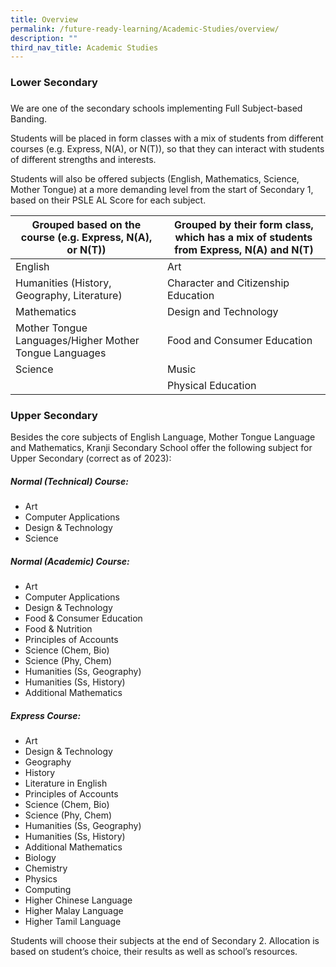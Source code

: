 ```yaml
---
title: Overview
permalink: /future-ready-learning/Academic-Studies/overview/
description: ""
third_nav_title: Academic Studies
---
```

### Lower Secondary
### 
We are one of the secondary schools implementing Full Subject-based Banding.

Students will be placed in form classes with a mix of students from different courses (e.g. Express, N(A), or N(T)), so that they can interact with students of different strengths and interests.

Students will also be offered subjects (English, Mathematics, Science, Mother Tongue) at a more demanding level from the start of Secondary 1, based on their PSLE AL Score for each subject.



|    Grouped based on the course (e.g. Express, N(A), or N(T)) |    Grouped by their form class, which has a mix of students from Express, N(A) and N(T) |
| -------- | --------- |
| English | Art |
| Humanities (History, Geography, Literature) | Character and Citizenship Education |
| Mathematics | Design and Technology |
Mother Tongue Languages/Higher Mother Tongue Languages | Food and Consumer Education |
| Science | Music |
| | Physical Education | 

### Upper Secondary

Besides the core subjects of English Language, Mother Tongue Language and Mathematics, Kranji Secondary School offer the following subject for Upper Secondary (correct as of 2023):

##### Normal (Technical) Course: 
*   Art
*   Computer Applications
*   Design & Technology
*   Science

##### Normal (Academic) Course:
*   Art
*   Computer Applications
*   Design & Technology
*   Food & Consumer Education
*   Food & Nutrition
*   Principles of Accounts
*   Science (Chem, Bio)
*   Science (Phy, Chem)
*   Humanities (Ss, Geography)
*   Humanities (Ss, History)
*   Additional Mathematics

##### Express Course:
*   Art
*   Design & Technology
*   Geography
*   History
*   Literature in English
*   Principles of Accounts
*   Science (Chem, Bio)
*   Science (Phy, Chem)
*   Humanities (Ss, Geography)
*   Humanities (Ss, History)
*   Additional Mathematics
*   Biology
*   Chemistry
*   Physics
*   Computing
*   Higher Chinese Language
*   Higher Malay Language
*   Higher Tamil Language

Students will choose their subjects at the end of Secondary 2. Allocation is based on student’s choice, their results as well as school’s resources.